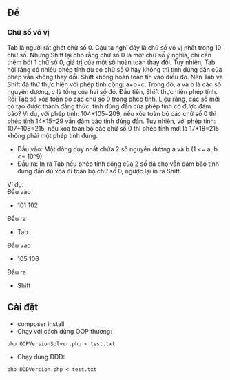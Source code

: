 ## Đề
### Chữ số vô vị
Tab là người rất ghét chữ số 0. Cậu ta nghĩ đây là chữ số vô vị nhất trong 10 chữ số. Nhưng Shift lại cho rằng chữ số 0 là một chữ số ý nghĩa, chỉ cần thêm bớt 1 chữ số 0, giá trị của một số hoàn toàn thay đổi.
Tuy nhiên, Tab nói rằng có nhiều phép tính dù có chữ số 0 hay không thì tính đúng đắn của phép vẫn không thay đổi.
Shift không hoàn toàn tin vào điều đó. Nên Tab và Shift đã thử thực hiện với phép tính cộng: a+b=c. Trong đó, a và b là các số nguyên dương, c là tổng của hai số đó. Đầu tiên, Shift thực hiện phép tính. Rồi Tab sẽ xóa toàn bộ các chữ số 0 trong phép tính. Liệu rằng, các số mới có tạo được thành đẳng thức, tính đúng đắn của phép tính có được đảm bảo?
Ví dụ, với phép tính: 104+105=209, nếu xóa toàn bộ các chữ số 0 thì phép tính 14+15=29 vẫn đảm bảo tính đúng đắn. Tuy nhiên, với phép tính: 107+108=215, nếu xóa toàn bộ các chữ số 0 thì phép tính mới là 17+18=215 không phải một phép tính đúng.

- Đầu vào:
Một dòng duy nhất chứa 2 số nguyên dương a và b (1 <= a, b <= 10^9).
- Đầu ra: 
In ra Tab nếu phép tính cộng của 2 số đã cho vẫn đảm bảo tính đúng đắn dù xóa đi toàn bộ chữ số 0, ngược lại in ra Shift.

Ví dụ:  
Đầu vào
- 101 102  

Đầu ra
- Tab

Đầu vào
- 105 106

Đầu ra
- Shift

## Cài đặt
- composer install
- Chạy với cách dùng OOP thường: 
```
php OOPVersionSolver.php < test.txt
```
- Chạy dùng DDD: 
```
php DDDVersion.php < test.txt
```